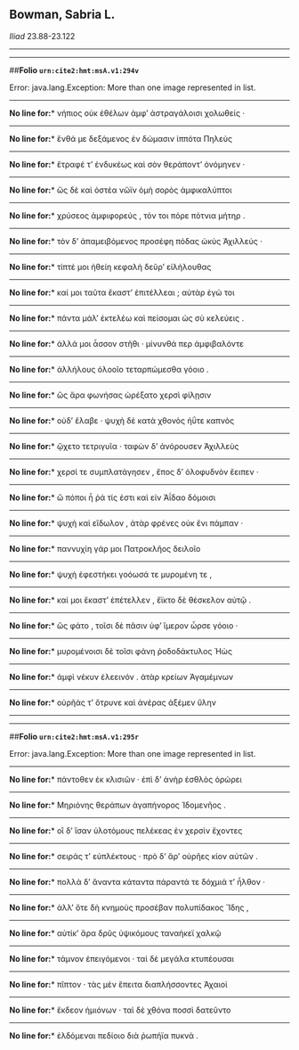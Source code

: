 ## Bowman, Sabria L.

*Iliad* 23.88-23.122

---

---

##**Folio `urn:cite2:hmt:msA.v1:294v`**



Error: java.lang.Exception: More than one image represented in list.

--- 

 **No line for:*** νήπιος οὐκ ἐθέλων ἀμφʼ ἀστραγάλοισι χολωθείς ·

--- 

 **No line for:*** ἔνθά με δεξάμενος ἐν δώμασιν ἱππότα Πηλεὺς

--- 

 **No line for:*** ἔτραφέ τʼ ἐνδυκέως καὶ σὸν θεράποντʼ ὀνόμηνεν ·

--- 

 **No line for:*** ὣς δὲ καὶ ὀστέα νῶϊν ὁμὴ σορὸς ἀμφικαλύπτοι

--- 

 **No line for:*** χρύσεος ἀμφιφορεύς , τόν τοι πόρε πότνια μήτηρ .

--- 

 **No line for:*** τὸν δʼ ἀπαμειβόμενος προσέφη πόδας ὠκὺς Ἀχιλλεύς ·

--- 

 **No line for:*** τίπτέ μοι ἠθείη κεφαλὴ δεῦρʼ εἰλήλουθας

--- 

 **No line for:*** καί μοι ταῦτα ἕκαστʼ ἐπιτέλλεαι ; αὐτὰρ ἐγώ τοι

--- 

 **No line for:*** πάντα μάλʼ ἐκτελέω καὶ πείσομαι ὡς σὺ κελεύεις .

--- 

 **No line for:*** ἀλλά μοι ἆσσον στῆθι · μίνυνθά περ ἀμφιβαλόντε

--- 

 **No line for:*** ἀλλήλους ὀλοοῖο τεταρπώμεσθα γόοιο .

--- 

 **No line for:*** ὣς ἄρα φωνήσας ὠρέξατο χερσὶ φίλῃσιν

--- 

 **No line for:*** οὐδʼ ἔλαβε · ψυχὴ δὲ κατὰ χθονὸς ἠΰτε καπνὸς

--- 

 **No line for:*** ᾤχετο τετριγυῖα · ταφὼν δʼ ἀνόρουσεν Ἀχιλλεὺς

--- 

 **No line for:*** χερσί τε συμπλατάγησεν , ἔπος δʼ ὀλοφυδνὸν ἔειπεν ·

--- 

 **No line for:*** ὢ πόποι ἦ ῥά τίς ἐστι καὶ εἰν Ἀΐδαο δόμοισι

--- 

 **No line for:*** ψυχὴ καὶ εἴδωλον , ἀτὰρ φρένες οὐκ ἔνι πάμπαν ·

--- 

 **No line for:*** παννυχίη γάρ μοι Πατροκλῆος δειλοῖο

--- 

 **No line for:*** ψυχὴ ἐφεστήκει γοόωσά τε μυρομένη τε ,

--- 

 **No line for:*** καί μοι ἕκαστʼ ἐπέτελλεν , ἔϊκτο δὲ θέσκελον αὐτῷ .

--- 

 **No line for:*** ὣς φάτο , τοῖσι δὲ πᾶσιν ὑφʼ ἵμερον ὦρσε γόοιο ·

--- 

 **No line for:*** μυρομένοισι δὲ τοῖσι φάνη ῥοδοδάκτυλος Ἠὼς

--- 

 **No line for:*** ἀμφὶ νέκυν ἐλεεινόν . ἀτὰρ κρείων Ἀγαμέμνων

--- 

 **No line for:*** οὐρῆάς τʼ ὄτρυνε καὶ ἀνέρας ἀξέμεν ὕλην

---

---

##**Folio `urn:cite2:hmt:msA.v1:295r`**



Error: java.lang.Exception: More than one image represented in list.

--- 

 **No line for:*** πάντοθεν ἐκ κλισιῶν · ἐπὶ δʼ ἀνὴρ ἐσθλὸς ὀρώρει

--- 

 **No line for:*** Μηριόνης θεράπων ἀγαπήνορος Ἰδομενῆος .

--- 

 **No line for:*** οἳ δʼ ἴσαν ὑλοτόμους πελέκεας ἐν χερσὶν ἔχοντες

--- 

 **No line for:*** σειράς τʼ εὐπλέκτους · πρὸ δʼ ἄρʼ οὐρῆες κίον αὐτῶν .

--- 

 **No line for:*** πολλὰ δʼ ἄναντα κάταντα πάραντά τε δόχμιά τʼ ἦλθον ·

--- 

 **No line for:*** ἀλλʼ ὅτε δὴ κνημοὺς προσέβαν πολυπίδακος Ἴδης ,

--- 

 **No line for:*** αὐτίκʼ ἄρα δρῦς ὑψικόμους ταναήκεϊ χαλκῷ

--- 

 **No line for:*** τάμνον ἐπειγόμενοι · ταὶ δὲ μεγάλα κτυπέουσαι

--- 

 **No line for:*** πῖπτον · τὰς μὲν ἔπειτα διαπλήσσοντες Ἀχαιοὶ

--- 

 **No line for:*** ἔκδεον ἡμιόνων · ταὶ δὲ χθόνα ποσσὶ δατεῦντο

--- 

 **No line for:*** ἐλδόμεναι πεδίοιο διὰ ῥωπήϊα πυκνά .